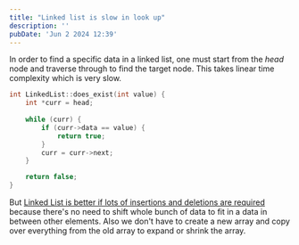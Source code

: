```yaml
---
title: "Linked list is slow in look up"
description: ''
pubDate: 'Jun 2 2024 12:39'
---
```


In order to find a specific data in a linked list, one must start from the _head_ node and traverse through to find the target node. This takes linear time complexity which is very slow. 

```cpp
int LinkedList::does_exist(int value) {
	int *curr = head;
	
	while (curr) {
		if (curr->data == value) {
			return true;
		}
		curr = curr->next;
	}

	return false;
}
```

But [Linked List is better if lots of insertions and deletions are required](/notes/linked_list_is_better_if_lots_of_insertions_and_deletions_are_required) because there's no need to shift whole bunch of data to fit in a data in between other elements. Also we don't have to create a new array and copy over everything from the old array to expand or shrink the array.